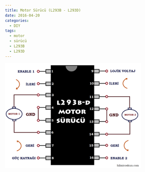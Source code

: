 ```yaml
---
title: Motor Sürücü (L293B - L293D)
date: 2016-04-20
categories:
  - DIY
tags:
  - motor
  - sürücü
  - L293B
  - L293D
--- 
```

<a href="/images/l293b.png">
  <img src="/images/l293b.png" width="450">
</a>


  
